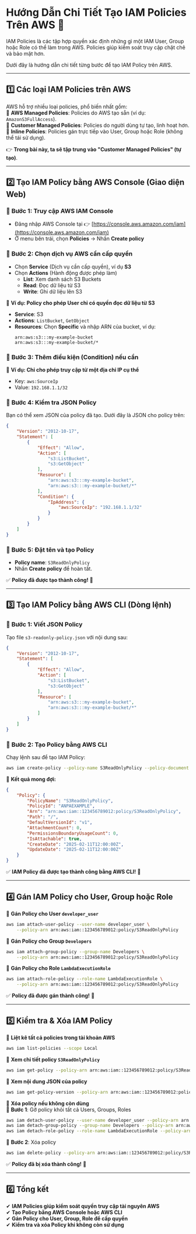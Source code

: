 # **Hướng Dẫn Chi Tiết Tạo IAM Policies Trên AWS** 🚀  

IAM Policies là các tập hợp quyền xác định những gì một IAM User, Group hoặc Role có thể làm trong AWS. Policies giúp kiểm soát truy cập chặt chẽ và bảo mật hơn.  

Dưới đây là hướng dẫn chi tiết từng bước để tạo IAM Policy trên AWS.  

---

## **1️⃣ Các loại IAM Policies trên AWS**  
AWS hỗ trợ nhiều loại policies, phổ biến nhất gồm:  
🔹 **AWS Managed Policies**: Policies do AWS tạo sẵn (ví dụ: `AmazonS3FullAccess`).  
🔹 **Customer Managed Policies**: Policies do người dùng tự tạo, linh hoạt hơn.  
🔹 **Inline Policies**: Policies gán trực tiếp vào User, Group hoặc Role (không thể tái sử dụng).  

👉 **Trong bài này, ta sẽ tập trung vào "Customer Managed Policies" (tự tạo)**.  

---

## **2️⃣ Tạo IAM Policy bằng AWS Console** (Giao diện Web)  

### 🔹 **Bước 1: Truy cập AWS IAM Console**  
- Đăng nhập AWS Console tại 👉 [https://console.aws.amazon.com/iam](https://console.aws.amazon.com/iam)  
- Ở menu bên trái, chọn **Policies** → Nhấn **Create policy**  

### 🔹 **Bước 2: Chọn dịch vụ AWS cần cấp quyền**  
- Chọn **Service** (Dịch vụ cần cấp quyền), ví dụ **S3**  
- Chọn **Actions** (Hành động được phép làm)  
  - **List**: Xem danh sách S3 Buckets  
  - **Read**: Đọc dữ liệu từ S3  
  - **Write**: Ghi dữ liệu lên S3  

📌 **Ví dụ: Policy cho phép User chỉ có quyền đọc dữ liệu từ S3**  
- **Service**: S3  
- **Actions**: `ListBucket`, `GetObject`  
- **Resources**: Chọn **Specific** và nhập ARN của bucket, ví dụ:  
  ```
  arn:aws:s3:::my-example-bucket
  arn:aws:s3:::my-example-bucket/*
  ```

### 🔹 **Bước 3: Thêm điều kiện (Condition) nếu cần**  
📌 **Ví dụ: Chỉ cho phép truy cập từ một địa chỉ IP cụ thể**  
- Key: `aws:SourceIp`  
- Value: `192.168.1.1/32`  

### 🔹 **Bước 4: Kiểm tra JSON Policy**  
Bạn có thể xem JSON của policy đã tạo. Dưới đây là JSON cho policy trên:  
```json
{
    "Version": "2012-10-17",
    "Statement": [
        {
            "Effect": "Allow",
            "Action": [
                "s3:ListBucket",
                "s3:GetObject"
            ],
            "Resource": [
                "arn:aws:s3:::my-example-bucket",
                "arn:aws:s3:::my-example-bucket/*"
            ],
            "Condition": {
                "IpAddress": {
                    "aws:SourceIp": "192.168.1.1/32"
                }
            }
        }
    ]
}
```

### 🔹 **Bước 5: Đặt tên và tạo Policy**  
- **Policy name**: `S3ReadOnlyPolicy`  
- Nhấn **Create policy** để hoàn tất.  

✅ **Policy đã được tạo thành công!** 🎉  

---

## **3️⃣ Tạo IAM Policy bằng AWS CLI** (Dòng lệnh)  

### 🔹 **Bước 1: Viết JSON Policy**  
Tạo file `s3-readonly-policy.json` với nội dung sau:  
```json
{
    "Version": "2012-10-17",
    "Statement": [
        {
            "Effect": "Allow",
            "Action": [
                "s3:ListBucket",
                "s3:GetObject"
            ],
            "Resource": [
                "arn:aws:s3:::my-example-bucket",
                "arn:aws:s3:::my-example-bucket/*"
            ]
        }
    ]
}
```

### 🔹 **Bước 2: Tạo Policy bằng AWS CLI**  
Chạy lệnh sau để tạo IAM Policy:  
```bash
aws iam create-policy --policy-name S3ReadOnlyPolicy --policy-document file://s3-readonly-policy.json
```

📌 **Kết quả mong đợi:**  
```json
{
    "Policy": {
        "PolicyName": "S3ReadOnlyPolicy",
        "PolicyId": "ANPAEXAMPLE",
        "Arn": "arn:aws:iam::123456789012:policy/S3ReadOnlyPolicy",
        "Path": "/",
        "DefaultVersionId": "v1",
        "AttachmentCount": 0,
        "PermissionsBoundaryUsageCount": 0,
        "IsAttachable": true,
        "CreateDate": "2025-02-11T12:00:00Z",
        "UpdateDate": "2025-02-11T12:00:00Z"
    }
}
```

✅ **IAM Policy đã được tạo thành công bằng AWS CLI!** 🚀  

---

## **4️⃣ Gán IAM Policy cho User, Group hoặc Role**  

📌 **Gán Policy cho User `developer_user`**  
```bash
aws iam attach-user-policy --user-name developer_user \
    --policy-arn arn:aws:iam::123456789012:policy/S3ReadOnlyPolicy
```

📌 **Gán Policy cho Group `Developers`**  
```bash
aws iam attach-group-policy --group-name Developers \
    --policy-arn arn:aws:iam::123456789012:policy/S3ReadOnlyPolicy
```

📌 **Gán Policy cho Role `LambdaExecutionRole`**  
```bash
aws iam attach-role-policy --role-name LambdaExecutionRole \
    --policy-arn arn:aws:iam::123456789012:policy/S3ReadOnlyPolicy
```

✅ **Policy đã được gán thành công!** 🎉  

---

## **5️⃣ Kiểm tra & Xóa IAM Policy**  

📌 **Liệt kê tất cả policies trong tài khoản AWS**  
```bash
aws iam list-policies --scope Local
```

📌 **Xem chi tiết policy `S3ReadOnlyPolicy`**  
```bash
aws iam get-policy --policy-arn arn:aws:iam::123456789012:policy/S3ReadOnlyPolicy
```

📌 **Xem nội dung JSON của policy**  
```bash
aws iam get-policy-version --policy-arn arn:aws:iam::123456789012:policy/S3ReadOnlyPolicy --version-id v1
```

📌 **Xóa policy nếu không còn dùng**  
🔸 **Bước 1**: Gỡ policy khỏi tất cả Users, Groups, Roles  
```bash
aws iam detach-user-policy --user-name developer_user --policy-arn arn:aws:iam::123456789012:policy/S3ReadOnlyPolicy
aws iam detach-group-policy --group-name Developers --policy-arn arn:aws:iam::123456789012:policy/S3ReadOnlyPolicy
aws iam detach-role-policy --role-name LambdaExecutionRole --policy-arn arn:aws:iam::123456789012:policy/S3ReadOnlyPolicy
```

🔸 **Bước 2**: Xóa policy  
```bash
aws iam delete-policy --policy-arn arn:aws:iam::123456789012:policy/S3ReadOnlyPolicy
```

✅ **Policy đã bị xóa thành công!** 🚀  

---

## **6️⃣ Tổng kết**  
✔ **IAM Policies giúp kiểm soát quyền truy cập tài nguyên AWS**  
✔ **Tạo Policy bằng AWS Console hoặc AWS CLI**  
✔ **Gán Policy cho User, Group, Role để cấp quyền**  
✔ **Kiểm tra và xóa Policy khi không còn sử dụng**  
